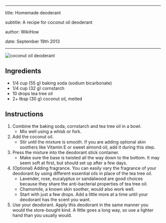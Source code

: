 ___

title: Homemade deoderant

subtitle: A recipe for coconut oil deoderant

author: WikiHow

date: September 19th 2013

___
![coconut oil deoderant](http://farm4.staticflickr.com/3262/3131327078_6fb8849f55_b.jpg)




## Ingredients
- 1/4 cup (55 g) baking soda (sodium bicarbonate)
- 1/4 cup (32 g) cornstarch
- 10 drops tea tree oil
- 2+ tbsp (30 g) coconut oil, melted

## Instructions
1. Combine the baking soda, cornstarch and tea tree oil in a bowl.
	- Mix well using a whisk or fork.  
2. Add the coconut oil.
	- Stir until the mixture is smooth. If you are adding optional skin soothers like Vitamin E or sweet almond oil, add it during this step. 
3. Press the mixture into the deodorant stick container.
	- Make sure the base is twisted all the way down to the bottom. It may seem soft at first, but should set up after a few days. 
4. (Optional) Adding fragrance. You can easily vary the fragrance of your deodorant by using different essential oils in place of the tea tree oil.
	- Lavender, rose, eucalyptus or sandalwood are good choices because they share the anti-bacterial properties of tea tree oil.
	- Chamomile, a known skin soother, would also work well.
	- Start with just a few drops. Add a little more at a time until your deodorant has the scent you want.
5. Use your deodorant. Apply this deodorant in the same manner you would the store-bought kind. A little goes a long way, so use a lighter hand than you usually would.






